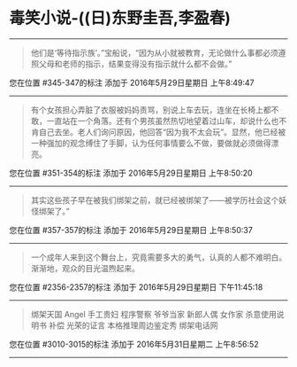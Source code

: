 # 毒笑小说-((日)东野圭吾,李盈春)

---

> 他们是‘等待指示族’。”宝船说，“因为从小就被教育，无论做什么事都必须遵照父母和老师的指示，结果变得没有指示就什么都不会做。”

您在位置 #345-347的标注 添加于 2016年5月29日星期日 上午8:49:47

---

> 有个女孩担心弄脏了衣服被妈妈责骂，别说上车去玩，连坐在长椅上都不敢，一直站在一个角落。还有个男孩虽然热切地望着过山车，却说什么也不肯自己去坐。老人们询问原因，他回答“因为我不太会玩”。显然，他已经被一种强加的观念缚住了手脚，认为任何事情要么不做，要做就必须做得漂亮。

您在位置 #351-354的标注 添加于 2016年5月29日星期日 上午8:50:20

---

> 其实这些孩子早在被我们绑架之前，就已经被绑架了——被学历社会这个妖怪绑架了。”

您在位置 #357-357的标注 添加于 2016年5月29日星期日 上午8:50:37

---

> 一个成年人来到这个舞台上，究竟需要多大的勇气，认真的人都不难明白。渐渐地，观众的目光温煦起来。

您在位置 #2356-2357的标注 添加于 2016年5月29日星期日 下午11:45:18

---

> 绑架天国 Angel 手工贵妇 程序警察 爷爷当家 新郎人偶 女作家 杀意使用说明书 补偿 光荣的证言 本格推理周边鉴定秀 绑架电话网

您在位置 #3010-3015的标注 添加于 2016年5月31日星期二 上午8:56:52

---


